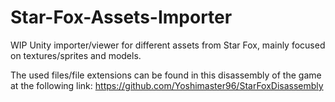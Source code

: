 # Star-Fox-Assets-Importer

WIP Unity importer/viewer for different assets from Star Fox, mainly focused on textures/sprites and models.

The used files/file extensions can be found in this disassembly of the game at the following link: https://github.com/Yoshimaster96/StarFoxDisassembly
